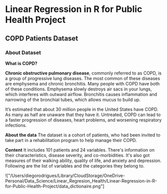 # Linear Regression in R for Public Health Project

## COPD Patients Dataset

### About Dataset

**What is COPD?**

**Chronic obstructive pulmonary disease**, commonly referred to as COPD, is a group of progressive lung diseases. The most common of these diseases are emphysema and chronic bronchitis. Many people with COPD have both of these conditions. Emphysema slowly destroys air sacs in your lungs, which interferes with outward airflow. Bronchitis causes inflammation and narrowing of the bronchial tubes, which allows mucus to build up.

It’s estimated that about 30 million people in the United States have COPD. As many as half are unaware that they have it. Untreated, COPD can lead to a faster progression of diseases, heart problems, and worsening respiratory infections.

**About the data**
The dataset is a cohort of patients, who had been invited to take part in a rehabilitation program to help manage their COPD.

**Content**
It includes 101 patients and 24 variables. There's information on their characteristics, disease severity, and co-morbidities. It's also got measures of their walking ability, quality of life, and anxiety and depression. Following are the list of variables and the categories they belong to.

!["/Users/diegorodrigues/Library/CloudStorage/OneDrive-Personal/Data_Science/Linear_Regresion_Health/Linear-Regression-in-R-for-Public-Health-Project/data_dictionaire.png"]
 
